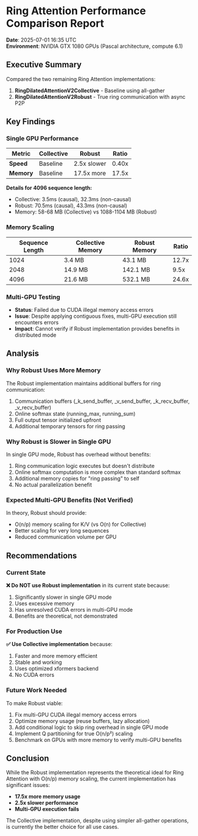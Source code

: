 # Ring Attention Performance Comparison Report

**Date**: 2025-07-01 16:35 UTC  
**Environment**: NVIDIA GTX 1080 GPUs (Pascal architecture, compute 6.1)

## Executive Summary

Compared the two remaining Ring Attention implementations:
1. **RingDilatedAttentionV2Collective** - Baseline using all-gather
2. **RingDilatedAttentionV2Robust** - True ring communication with async P2P

## Key Findings

### Single GPU Performance

| Metric | Collective | Robust | Ratio |
|--------|------------|---------|-------|
| **Speed** | Baseline | 2.5x slower | 0.40x |
| **Memory** | Baseline | 17.5x more | 17.5x |

**Details for 4096 sequence length:**
- Collective: 3.5ms (causal), 32.3ms (non-causal)
- Robust: 70.5ms (causal), 43.3ms (non-causal)
- Memory: 58-68 MB (Collective) vs 1088-1104 MB (Robust)

### Memory Scaling

| Sequence Length | Collective Memory | Robust Memory | Ratio |
|-----------------|-------------------|---------------|-------|
| 1024 | 3.4 MB | 43.1 MB | 12.7x |
| 2048 | 14.9 MB | 142.1 MB | 9.5x |
| 4096 | 21.6 MB | 532.1 MB | 24.6x |

### Multi-GPU Testing

- **Status**: Failed due to CUDA illegal memory access errors
- **Issue**: Despite applying contiguous fixes, multi-GPU execution still encounters errors
- **Impact**: Cannot verify if Robust implementation provides benefits in distributed mode

## Analysis

### Why Robust Uses More Memory

The Robust implementation maintains additional buffers for ring communication:
1. Communication buffers (_k_send_buffer, _v_send_buffer, _k_recv_buffer, _v_recv_buffer)
2. Online softmax state (running_max, running_sum)
3. Full output tensor initialized upfront
4. Additional temporary tensors for ring passing

### Why Robust is Slower in Single GPU

In single GPU mode, Robust has overhead without benefits:
1. Ring communication logic executes but doesn't distribute
2. Online softmax computation is more complex than standard softmax
3. Additional memory copies for "ring passing" to self
4. No actual parallelization benefit

### Expected Multi-GPU Benefits (Not Verified)

In theory, Robust should provide:
- O(n/p) memory scaling for K/V (vs O(n) for Collective)
- Better scaling for very long sequences
- Reduced communication volume per GPU

## Recommendations

### Current State
**❌ Do NOT use Robust implementation** in its current state because:
1. Significantly slower in single GPU mode
2. Uses excessive memory
3. Has unresolved CUDA errors in multi-GPU mode
4. Benefits are theoretical, not demonstrated

### For Production Use
**✅ Use Collective implementation** because:
1. Faster and more memory efficient
2. Stable and working
3. Uses optimized xformers backend
4. No CUDA errors

### Future Work Needed
To make Robust viable:
1. Fix multi-GPU CUDA illegal memory access errors
2. Optimize memory usage (reuse buffers, lazy allocation)
3. Add conditional logic to skip ring overhead in single GPU mode
4. Implement Q partitioning for true O(n/p²) scaling
5. Benchmark on GPUs with more memory to verify multi-GPU benefits

## Conclusion

While the Robust implementation represents the theoretical ideal for Ring Attention with O(n/p) memory scaling, the current implementation has significant issues:
- **17.5x more memory usage**
- **2.5x slower performance**
- **Multi-GPU execution fails**

The Collective implementation, despite using simpler all-gather operations, is currently the better choice for all use cases.